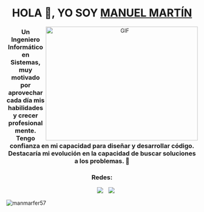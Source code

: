 <h1 align="center">HOLA 👋, YO SOY <a href="https://github.com/manmarfer57" target="blank">
MANUEL MARTÍN</a></h1>


<a target="_blank" align="center">
  <img align="right" top="500" height="300" width="400" alt="GIF" src="https://media2.giphy.com/media/v1.Y2lkPTc5MGI3NjExN2cxbno4NzA4eHcwMWYzdGhvYmd1YnljOXN3ZXE4cGJnNGppNG5ybyZlcD12MV9pbnRlcm5hbF9naWZfYnlfaWQmY3Q9Zw/26tn33aiTi1jkl6H6/giphy.gif">
</a>

<h3 align="center">Un Ingeniero Informático en Sistemas, muy motivado por aprovechar cada día mis habilidades y crecer profesionalmente. Tengo confianza en mi capacidad para diseñar y desarrollar código. Destacaría mi evolución en la capacidad de buscar soluciones a los problemas. &#127919;</h3>
<h3 align="center" > Redes: </h3>

<p align="center">

 <div align="center"  class="icons-social" style="margin-left: 10px;">
        <a style="margin-left: 10px;"  target="_blank" href="https://www.linkedin.com/in/manuel-mar-fer/">
			<img src="https://img.icons8.com/doodle/40/000000/linkedin--v2.png"></a>
        <a style="margin-left: 10px;" target="_blank" href="https://github.com/manmarfer57">
		<img src="https://img.icons8.com/doodle/40/000000/github--v1.png"></a>
  </div>

</p>

<p align="left"> <img src="https://komarev.com/ghpvc/?username=manmarfer57&label=Profile%20views&color=0e75b6&style=flat" alt="manmarfer57" /> </p>


